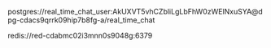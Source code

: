 postgres://real_time_chat_user:AkUXVT5vhCZbliLgLbFhW0zWElNxuSYA@dpg-cdacs9qrrk09hip7b8fg-a/real_time_chat


redis://red-cdabmc02i3mnn0s9048g:6379